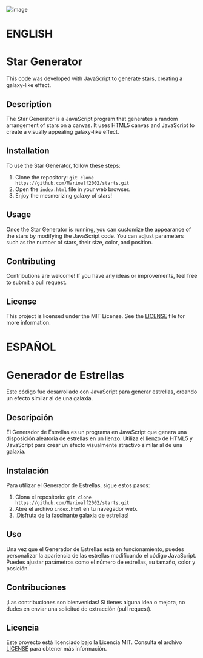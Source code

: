![image](https://github.com/Marioalf2002/starts/assets/52926248/cfbe5df5-2525-49ff-af42-36d3f64914fc)

# ENGLISH

# Star Generator

This code was developed with JavaScript to generate stars, creating a galaxy-like effect.

## Description

The Star Generator is a JavaScript program that generates a random arrangement of stars on a canvas. It uses HTML5 canvas and JavaScript to create a visually appealing galaxy-like effect.

## Installation

To use the Star Generator, follow these steps:

1. Clone the repository: `git clone https://github.com/Marioalf2002/starts.git`
2. Open the `index.html` file in your web browser.
3. Enjoy the mesmerizing galaxy of stars!

## Usage

Once the Star Generator is running, you can customize the appearance of the stars by modifying the JavaScript code. You can adjust parameters such as the number of stars, their size, color, and position.

## Contributing

Contributions are welcome! If you have any ideas or improvements, feel free to submit a pull request.

## License

This project is licensed under the MIT License. See the [LICENSE](https://github.com/Marioalf2002/starts/edit/main/LICENCE.md) file for more information.

# ESPAÑOL

# Generador de Estrellas

Este código fue desarrollado con JavaScript para generar estrellas, creando un efecto similar al de una galaxia.

## Descripción

El Generador de Estrellas es un programa en JavaScript que genera una disposición aleatoria de estrellas en un lienzo. Utiliza el lienzo de HTML5 y JavaScript para crear un efecto visualmente atractivo similar al de una galaxia.

## Instalación

Para utilizar el Generador de Estrellas, sigue estos pasos:

1. Clona el repositorio: `git clone https://github.com/Marioalf2002/starts.git`
2. Abre el archivo `index.html` en tu navegador web.
3. ¡Disfruta de la fascinante galaxia de estrellas!

## Uso

Una vez que el Generador de Estrellas está en funcionamiento, puedes personalizar la apariencia de las estrellas modificando el código JavaScript. Puedes ajustar parámetros como el número de estrellas, su tamaño, color y posición.

## Contribuciones

¡Las contribuciones son bienvenidas! Si tienes alguna idea o mejora, no dudes en enviar una solicitud de extracción (pull request).

## Licencia

Este proyecto está licenciado bajo la Licencia MIT. Consulta el archivo [LICENSE](https://github.com/Marioalf2002/starts/edit/main/LICENCE.md) para obtener más información.
